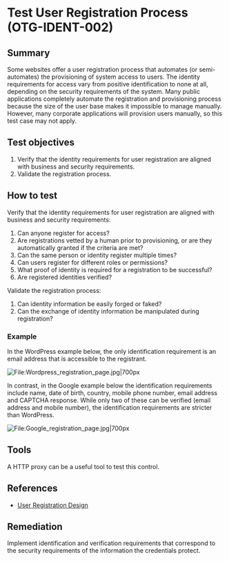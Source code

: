 # Test User Registration Process (OTG-IDENT-002)


## Summary

Some websites offer a user registration process that automates (or semi-automates) the provisioning of system access to users. The identity requirements for access vary from positive identification to none at all, depending on the security requirements of the system. Many public applications completely automate the registration and provisioning process because the size of the user base makes it impossible to manage manually. However, many corporate applications will provision users manually, so this test case may not apply.


## Test objectives

1. Verify that the identity requirements for user registration are aligned with business and security requirements.
2. Validate the registration process.


## How to test

Verify that the identity requirements for user registration are aligned with business and security requirements:
1. Can anyone register for access?
2. Are registrations vetted by a human prior to provisioning, or are they automatically granted if the criteria are met?
3. Can the same person or identity register multiple times?
4. Can users register for different roles or permissions?
5. What proof of identity is required for a registration to be successful?
6. Are registered identities verified?

Validate the registration process:
1. Can identity information be easily forged or faked?
2. Can the exchange of identity information be manipulated during registration?


### Example

In the WordPress example below, the only identification requirement is an email address that is accessible to the registrant.

![File:Wordpress_registration_page.jpg|700px](https://www.owasp.org/images/thumb/c/c7/Wordpress_registration_page.jpg/700px-Wordpress_registration_page.jpg)


In contrast, in the Google example below the identification requirements include name, date of birth, country, mobile phone number, email address and CAPTCHA response. While only two of these can be verified (email address and mobile number), the identification requirements are stricter than WordPress.

![File:Google_registration_page.jpg|700px](https://www.owasp.org/images/thumb/9/92/Google_registration_page.jpg/700px-Google_registration_page.jpg)


## Tools

A HTTP proxy can be a useful tool to test this control.


## References

* [User Registration Design](http://mashable.com/2011/06/09/user-registration-design/)


## Remediation

Implement identification and verification requirements that correspond to the security requirements of the information the credentials protect.

